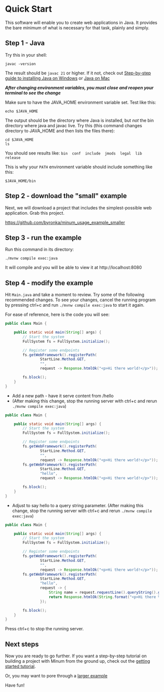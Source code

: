 Quick Start
===========

This software will enable you to create web applications in Java.  It provides
the bare minimum of what is necessary for that task, plainly and simply.

Step 1 - Java
-------------

Try this in your shell:

```shell
javac -version
```

The result should be `javac 21` or higher.  If it not, check out [Step-by-step guide to installing Java on Windows](development_handbook.md#step-by-step-guide-for-installing-java-on-windows)
or [Java on Mac](development_handbook.md#java-on-mac)

***After changing environment variables, you must close and reopen your terminal to see the change***

Make sure to have the JAVA_HOME environment variable set.  Test like this:

```shell
echo $JAVA_HOME
```

The output should be the directory where Java is installed, but *not* the bin 
directory where java and javac live. Try this (this command changes directory to
JAVA_HOME and then lists the files there):

```shell
cd $JAVA_HOME
ls
```

You should see results like: `bin  conf  include  jmods  legal  lib  release`

This is why your `PATH` environment variable should include something like this:

```shell
$JAVA_HOME/bin
```

Step 2 - download the "small" example
-------------------------------------

Next, we will download a project that includes the simplest-possible
web application.  Grab this project. 

https://github.com/byronka/minum_usage_example_smaller


Step 3 - run the example
------------------------

Run this command in its directory:

```shell
./mvnw compile exec:java
```

It will compile and you will be able to view it at http://localhost:8080


Step 4 - modify the example
---------------------------

Hit `Main.java` and take a moment to review. Try some of the following
recommended changes.  To see your changes, cancel the running
program by pressing ctrl+c and run `./mvnw compile exec:java` to start it again.  

For ease of reference, here is the code you will see:

```java
public class Main {

    public static void main(String[] args) {
        // Start the system
        FullSystem fs = FullSystem.initialize();

        // Register some endpoints
        fs.getWebFramework().registerPath(
                StartLine.Method.GET,
                "",
                request -> Response.htmlOk("<p>Hi there world!</p>"));

        fs.block();
    }
}
```

* Add a new path - have it serve content from /hello
* (After making this change, stop the running server with ctrl+c and rerun `./mvnw compile exec:java`)

```java
public class Main {

    public static void main(String[] args) {
        // Start the system
        FullSystem fs = FullSystem.initialize();

        // Register some endpoints
        fs.getWebFramework().registerPath(
                StartLine.Method.GET,
                "",
                request -> Response.htmlOk("<p>Hi there world!</p>"));
        fs.getWebFramework().registerPath(
                StartLine.Method.GET,
                "hello",
                request -> Response.htmlOk("<p>Hi there world!</p>"));

        fs.block();
    }
}
```

* Adjust to say hello to a query string parameter. (After making this change, stop 
  the running server with ctrl+c and rerun `./mvnw compile exec:java`)

```java
public class Main {

    public static void main(String[] args) {
        // Start the system
        FullSystem fs = FullSystem.initialize();

        // Register some endpoints
        fs.getWebFramework().registerPath(
                StartLine.Method.GET,
                "",
                request -> Response.htmlOk("<p>Hi there world!</p>"));
        fs.getWebFramework().registerPath(
                StartLine.Method.GET,
                "hello",
                request -> {
                    String name = request.requestLine().queryString().get("name");
                    return Response.htmlOk(String.format("<p>Hi there %s!</p>", name));
                });

        fs.block();
    }
}
```

Press ctrl+c to stop the running server.

Next steps
----------

Now you are ready to go further.  If you want a step-by-step tutorial on building a
project with Minum from the ground up, check out the [getting started tutorial](getting_started/getting_started.md).

Or, you may want to pore through a [larger example](https://github.com/byronka/minum_usage_example_mvn)

Have fun!